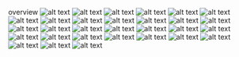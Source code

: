 overview
![alt text](<Screenshot (147).png>) ![alt text](<Screenshot (118).png>) ![alt text](<Screenshot (119).png>) ![alt text](<Screenshot (120).png>) ![alt text](<Screenshot (121).png>) ![alt text](<Screenshot (122).png>) ![alt text](<Screenshot (123).png>) ![alt text](<Screenshot (124).png>) ![alt text](<Screenshot (125).png>) ![alt text](<Screenshot (126).png>) ![alt text](<Screenshot (127).png>) ![alt text](<Screenshot (128).png>) ![alt text](<Screenshot (129).png>) ![alt text](<Screenshot (130).png>) ![alt text](<Screenshot (131).png>) ![alt text](<Screenshot (132).png>) ![alt text](<Screenshot (133).png>) ![alt text](<Screenshot (134).png>) ![alt text](<Screenshot (135).png>) ![alt text](<Screenshot (136).png>) ![alt text](<Screenshot (137).png>) ![alt text](<Screenshot (138).png>) ![alt text](<Screenshot (139).png>) ![alt text](<Screenshot (140).png>) ![alt text](<Screenshot (141).png>) ![alt text](<Screenshot (142).png>) ![alt text](<Screenshot (143).png>) ![alt text](<Screenshot (144).png>) ![alt text](<Screenshot (145).png>) ![alt text](<Screenshot (146).png>)